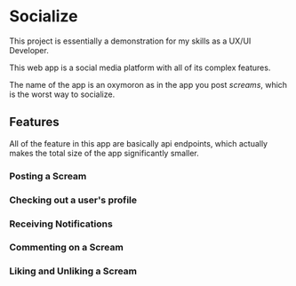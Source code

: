 # Socialize

This project is essentially a demonstration for my skills as a UX/UI Developer.

This web app is a social media platform with all of its complex features.

The name of the app is an oxymoron as in the app you post _screams_, which is the worst way to socialize.

## Features

All of the feature in this app are basically api endpoints, which actually makes the total size of the app significantly smaller.

### Posting a Scream
### Checking out a user's profile
### Receiving Notifications
### Commenting on a Scream
### Liking and Unliking a Scream
